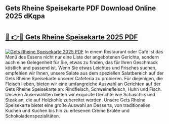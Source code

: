 ## Gets Rheine Speisekarte PDF Download Online 2025 dKqpa

# <h2><a href="http://gc928kx.nevu.top/?p=Gets+Rheine+Speisekarte">🔗 👉🔴 Gets Rheine Speisekarte 2025 PDF</a></h2>

[![Gets Rheine Speisekarte 2025 PDF](https://i.imgur.com/dBaPXMq.png)](http://gc928kx.nevu.top/?p=Gets+Rheine+Speisekarte)
In einem Restaurant oder Café ist das Menü des Essens nicht nur eine Liste der angebotenen Gerichte, sondern auch eine Gelegenheit für Sie, etwas zu finden, das für Ihren Geschmack köstlich und passend ist. Wenn Sie etwas Leichtes und Frisches suchen, empfehlen wir Ihnen, unsere Salate aus dem speziellen Salatbereich auf der Gets Rheine Speisekarte unserer Cafeteria zu probieren. Für diejenigen, die Fleisch lieben, bieten wir eine umfangreiche Auswahl an Gerichten auf der Gets Rheine Speisekarte an: Rindfleisch, Schweinefleisch, Huhn und Fisch. Unseren Auserwählten bieten wir exquisite Gerichte wie Schaschlik und Steak an, die auf Holzkohle zubereitet werden. Unsere Gets Rheine Speisekarte bietet eine große Auswahl an Desserts, von traditionellen Kuchen und Kuchen bis hin zu erlesenen Crème Brûlée und Schokoladenspezialitäten.
